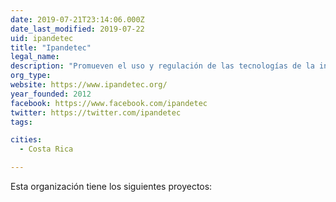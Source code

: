 ```yaml
---
date: 2019-07-21T23:14:06.000Z
date_last_modified: 2019-07-22
uid: ipandetec
title: "Ipandetec"
legal_name: 
description: "Promueven el uso y regulación de las tecnologías de la información y comunicación y la defensa de los derechos humanos en el entorno digital en Panamá y Centroamérica."
org_type: 
website: https://www.ipandetec.org/
year_founded: 2012
facebook: https://www.facebook.com/ipandetec
twitter: https://twitter.com/ipandetec
tags:

cities: 
  - Costa Rica

---
```


Esta organización tiene los siguientes proyectos:


